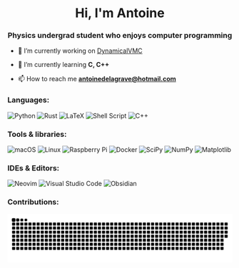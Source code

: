 <h1 align="center">Hi, I'm Antoine</h1>
<h3 align="center">Physics undergrad student who enjoys computer programming</h3>

- 🔭 I’m currently working on [DynamicalVMC](https://github.com/BCarnaval/DynamicalVMC)

- 🌱 I’m currently learning **C, C++**

- 📫 How to reach me **antoinedelagrave@hotmail.com**

<h3 align="left">Languages:</h3>
<p align="left">
  
![Python](https://img.shields.io/badge/python-3670A0?style=for-the-badge&logo=python&logoColor=ffdd54) ![Rust](https://img.shields.io/badge/rust-%23000000.svg?style=for-the-badge&logo=rust&logoColor=white) ![LaTeX](https://img.shields.io/badge/latex-%23008080.svg?style=for-the-badge&logo=latex&logoColor=white) ![Shell Script](https://img.shields.io/badge/shell_script-%23121011.svg?style=for-the-badge&logo=gnu-bash&logoColor=white) ![C++](https://img.shields.io/badge/c++-%2300599C.svg?style=for-the-badge&logo=c%2B%2B&logoColor=white) 
</p>

<h3 align="left">Tools & libraries:</h3>
<p align="left">
  
![macOS](https://img.shields.io/badge/mac%20os-000000?style=for-the-badge&logo=macos&logoColor=F0F0F0) ![Linux](https://img.shields.io/badge/Linux-FCC624?style=for-the-badge&logo=linux&logoColor=black) ![Raspberry Pi](https://img.shields.io/badge/-RaspberryPi-C51A4A?style=for-the-badge&logo=Raspberry-Pi) ![Docker](https://img.shields.io/badge/docker-%230db7ed.svg?style=for-the-badge&logo=docker&logoColor=white) ![SciPy](https://img.shields.io/badge/SciPy-%230C55A5.svg?style=for-the-badge&logo=scipy&logoColor=%white) ![NumPy](https://img.shields.io/badge/numpy-%23013243.svg?style=for-the-badge&logo=numpy&logoColor=white) ![Matplotlib](https://img.shields.io/badge/Matplotlib-%23ffffff.svg?style=for-the-badge&logo=Matplotlib&logoColor=black)
</p>

<h3 align="left">IDEs & Editors:</h3>
<p align="left">

![Neovim](https://img.shields.io/badge/NeoVim-%2357A143.svg?&style=for-the-badge&logo=neovim&logoColor=white) ![Visual Studio Code](https://img.shields.io/badge/Visual%20Studio%20Code-0078d7.svg?style=for-the-badge&logo=visual-studio-code&logoColor=white) ![Obsidian](https://img.shields.io/badge/Obsidian-%23483699.svg?style=for-the-badge&logo=obsidian&logoColor=white)
</p>

<h3 align="left">Contributions:</h3>
<picture>
  <source media="(prefers-color-scheme: dark)" srcset="https://raw.githubusercontent.com/BCarnaval/BCarnaval/output/github-contribution-grid-snake-dark.svg">
  <source media="(prefers-color-scheme: light)" srcset="https://raw.githubusercontent.com/BCarnaval/BCarnaval/output/github-contribution-grid-snake.svg">
  <img  alt="github contribution grid snake animation" src="https://raw.githubusercontent.com/BCarnaval/BCarnaval/output/github-contribution-grid-snake.svg">
</picture>
